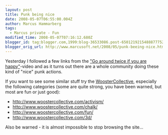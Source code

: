 ```yaml
---
layout: post
title: Punk being nice
date: 2008-05-07T06:55:00.004Z
author: Marcus Hammarberg
tags:
  - Marcus private - Fun
modified_time: 2008-05-07T07:16:12.680Z
blogger_id: tag:blogger.com,1999:blog-36533086.post-6501219215488877752
blogger_orig_url: http://www.marcusoft.net/2008/05/punk-beeing-nice.html
---
```



Yesterday I followed a few links from the ["Go around twice if you
are happy"](http://www.marcusoft.net/2008/05/made-me-happy.html)-video
and as it turns out there are a whole community doing these kind of
"nice" punk actions.

If you want to see some similar stuff try the
[WoosterCollective](http://www.woostercollective.com/), especially the
following categories (some are quite strong, you have been warned, but
most are fun or just good):

- <http://www.woostercollective.com/activism/>
- <http://www.woostercollective.com/chalk/>
- <http://www.woostercollective.com/fun/>
- <http://www.woostercollective.com/3d/>

Also be warned - it is almost impossible to stop browsing the site...
